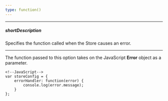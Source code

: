 ```yaml
---
type: function()
---
```

---
##### shortDescription
Specifies the function called when the Store causes an error.

---
The function passed to this option takes on the JavaScript **Error** object as a parameter.

    <!--JavaScript-->
    var storeConfig = {
        errorHandler: function(error) {
            console.log(error.message);
        }
    };
